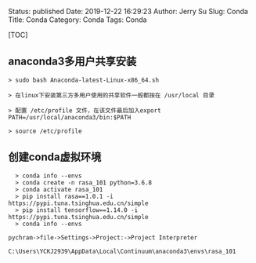 Status: published
Date: 2019-12-22 16:29:23
Author: Jerry Su
Slug: Conda
Title: Conda
Category: Conda 
Tags: Conda

[TOC]

## anaconda3多用户共享安装

```
> sudo bash Anaconda-latest-Linux-x86_64.sh

> 在linux下安装第三方多用户使用的共享软件一般都按在 /usr/local 目录

> 配置 /etc/profile 文件，在该文件最后加入export PATH=/usr/local/anaconda3/bin:$PATH

> source /etc/profile
```


## 创建conda虚拟环境

```
  > conda info --envs
  > conda create -n rasa_101 python=3.6.8
  > conda activate rasa_101
  > pip install rasa==1.0.1 -i https://pypi.tuna.tsinghua.edu.cn/simple
  > pip install tensorflow==1.14.0 -i https://pypi.tuna.tsinghua.edu.cn/simple
  > conda info --envs
```

```
pychram->file->Settings->Project:->Project Interpreter

C:\Users\YCKJ2939\AppData\Local\Continuum\anaconda3\envs\rasa_101
```
